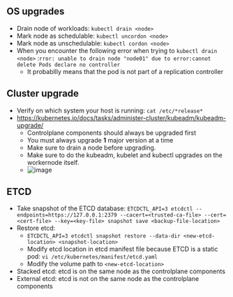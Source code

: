 ## OS upgrades

- Drain node of workloads: `kubectl drain <node>`
- Mark node as schedulable: `kubectl uncordon <node>`
- Mark node as unschedulable: `kubectl cordon <node>`
- When you encounter the following error when trying to `kubectl drain <node>` :`rror: unable to drain node "node01" due to error:cannot delete Pods declare no controller`
  - It probabllly means that the pod is not part of a replication controller
  
## Cluster upgrade

- Verify on which system your host is running: `cat /etc/*release*`
- https://kubernetes.io/docs/tasks/administer-cluster/kubeadm/kubeadm-upgrade/
  - Controlplane components should always be upgraded first
  - You must always upgrade **1** major version at a time
  - Make sure to drain a node before upgrading.
  - Make sure to do the kubeadm, kubelet and kubectl upgrades on the workernode itself.
  - ![image](https://user-images.githubusercontent.com/64038272/226656840-1efa8f43-ecb0-48a5-a7bb-2b82bc73c75b.png)

## ETCD

- Take snapshot of the ETCD database: `ETCDCTL_API=3 etcdctl --endpoints=https://127.0.0.1:2379 --cacert=<trusted-ca-file> --cert=<cert-file> --key=<key-file> snapshot save <backup-file-location>`
- Restore etcd: 
  - `ETCDCTL_API=3 etcdctl snapshot restore --data-dir <new-etcd-location> <snapshot-location>`
  - Modify etcd location in etcd manifest file because ETCD is a static pod: `vi /etc/kubernetes/manifest/etcd.yaml`
  - Modify the volume path to `<new-etcd-location>`
- Stacked etcd: etcd is on the same node as the controlplane components
- External etcd: etcd is not on the same node as the controlplane components
